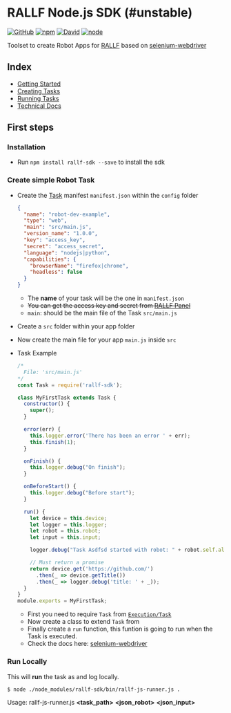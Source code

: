 # RALLF Node.js SDK (#unstable)

[![GitHub](https://img.shields.io/github/license/RobotUnion/rallf-js-sdk.svg?style=flat-square)](https://github.com/RobotUnion/rallf-js-sdk)
[![npm](https://img.shields.io/npm/v/rallf-sdk.svg?style=flat-square)](https://www.npmjs.com/package/rallf-sdk)
[![David](https://img.shields.io/david/RobotUnion/rallf-sdk.svg?style=flat-square)](https://github.com/RobotUnion/rallf-js-sdk)
[![node](https://img.shields.io/node/v/rallf-sdk.svg?style=flat-square)](https://www.npmjs.com/package/rallf-sdk)



Toolset to create Robot Apps for [RALLF](https://ralf.robotunion.net)
based on [selenium-webdriver](https://www.npmjs.com/package/selenium-webdriver)

## Index
* [Getting Started](https://github.com/RobotUnion/rallf-sdk/wiki/Getting-Started)
* [Creating Tasks](https://github.com/RobotUnion/rallf-sdk/wiki/Creating-Tasks)
* [Running Tasks](https://github.com/RobotUnion/rallf-sdk/wiki/Running-Tasks)
* [Technical Docs](https://github.com/RobotUnion/rallf-sdk/wiki/Technical-Docs)


## First steps
### Installation
* Run `npm install rallf-sdk --save` to install the sdk

### Create simple Robot Task
  * Create the [Task](https://github.com/RobotUnion/rallf-sdk/wiki/Task) manifest `manifest.json` within the `config` folder

    ```json
    {
      "name": "robot-dev-example",
      "type": "web",
      "main": "src/main.js",
      "version_name": "1.0.0",
      "key": "access_key",
      "secret": "access_secret",
      "language": "nodejs|python",
      "capabilities": {
        "browserName": "firefox|chrome",
        "headless": false
      }
    }
    ```
      * The **name** of your task will be the one in `manifest.json`
      * ~~You can get the access key and secret from [RALLF Panel](https://alpha.rallf.com/)~~
      * `main`: should be the main file of the Task `src/main.js`


  * Create a `src` folder within your app folder
  * Now create the main file for your app `main.js` inside `src`

  * Task Example
    ```js
    /*
      File: 'src/main.js'
    */
    const Task = require('rallf-sdk');

    class MyFirstTask extends Task {
      constructor() {
        super();
      }

      error(err) {
        this.logger.error('There has been an error ' + err);
        this.finish(1);
      }

      onFinish() {
        this.logger.debug("On finish");
      }

      onBeforeStart() {
        this.logger.debug("Before start");
      }

      run() {
        let device = this.device;
        let logger = this.logger;
        let robot = this.robot;
        let input = this.input;

        logger.debug("Task Asdfsd started with robot: " + robot.self.alias);

        // Must return a promise
        return device.get('https://github.com/')
          .then(_ => device.getTitle())
          .then(_ => logger.debug('title: ' + _));
      }
    }
    module.exports = MyFirstTask;
    ```
    * First you need to require `Task` from [`Execution/Task`](https://github.com/RobotUnion/rallf-sdk/wiki/Integration---Task)
    * Now create a class to extend `Task` from
    * Finally create a `run` function, this funtion is going to run when the Task is executed.
    * Check the docs here: [selenium-webdriver](https://www.npmjs.com/package/selenium-webdriver)

### Run Locally
This will **run** the task as and log locally.
```
$ node ./node_modules/rallf-sdk/bin/rallf-js-runner.js .
```
Usage: rallf-js-runner.js **<task_path>** **<json_robot>** **<json_input>**

